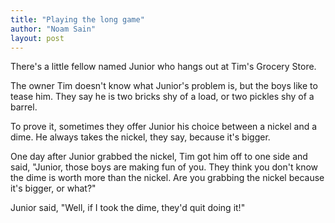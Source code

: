 ```yaml
---
title: "Playing the long game"
author: "Noam Sain"
layout: post
---
```


There's a little fellow named Junior who hangs out at Tim's Grocery Store.

The owner Tim doesn't know what Junior's problem is, but the boys like to tease him. They say he is two bricks shy of a load, or two pickles shy of a barrel.

To prove it, sometimes they offer Junior his choice between a nickel and a dime. He always takes the nickel, they say, because it's bigger.

One day after Junior grabbed the nickel, Tim got him off to one side and said, "Junior, those boys are making fun of you. They think you don't know the dime is worth more than the nickel. Are you grabbing the nickel because it's bigger, or what?"

Junior said, "Well, if I took the dime, they'd quit doing it!"
